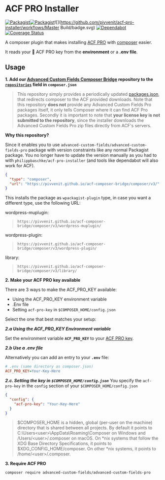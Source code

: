 # ACF PRO Installer

[![Packagist](https://img.shields.io/packagist/v/pivvenit/acf-pro-installer.svg?maxAge=3600)](https://packagist.org/packages/pivvenit/acf-pro-installer)[![Packagist](https://img.shields.io/packagist/l/pivvenit/acf-pro-installer.svg?maxAge=2592000)](https://github.com/pivvenit/acf-pro-installer/blob/master/LICENSE)![](https://github.com/pivvenit/acf-pro-installer/workflows/Master Build/badge.svg)
[![Dependabot](https://badgen.net/badge/Dependabot/enabled/green?icon=dependabot)](https://dependabot.com/)
[![Coverage Status](https://coveralls.io/repos/github/pivvenit/acf-pro-installer/badge.svg?branch=master)](https://coveralls.io/github/pivvenit/acf-pro-installer?branch=master)

A composer plugin that makes installing [ACF PRO] with [composer] easier. 

It reads your :key: ACF PRO key from the **environment** or a **.env file**.

[ACF PRO]: https://www.advancedcustomfields.com/pro/
[composer]: https://github.com/composer/composer

## Usage

**1. Add our [Advanced Custom Fields Composer Bridge](https://github.com/pivvenit/acf-composer-bridge) repository to the [`repositories`][composer-repositories] field in `composer.json`**
> This repository simply provides a periodically updated [packages.json](https://pivvenit.github.io/acf-composer-bridge/composer/v2/packages.json), that redirects composer to the ACF provided downloads. 
Note that this repository **does not** provide any Advanced Custom Fields Pro packages itself, it only tells Composer where it can find ACF Pro packages.
Secondly it is important to note that **your license key is not submitted to the repository**, since the installer downloads the Advanced Custom Fields Pro zip files directly from ACF's servers.

**Why this repository?**

Since it enables you to use `advanced-custom-fields/advanced-custom-fields-pro` package with version constraints like any normal Packagist package.
You no longer have to update the version manually as you had to with `philippbaschke/acf-pro-installer` (and tools like dependabot will also work for ACF).

```json
{
  "type": "composer",
  "url": "https://pivvenit.github.io/acf-composer-bridge/composer/v3/"
}
```

This installs the package as `wpackagist-plugin` type, in case you want a different type, use the following URL:

wordpress-muplugin:
> `https://pivvenit.github.io/acf-composer-bridge/composer/v3/wordpress-muplugin/`

wordpress-plugin:
> `https://pivvenit.github.io/acf-composer-bridge/composer/v3/wordpress-plugin/`

library:
> `https://pivvenit.github.io/acf-composer-bridge/composer/v3/library/`


**2. Make your ACF PRO key available**

There are 3 ways to make the ACF_PRO_KEY available:
- Using the ACF_PRO_KEY environment variable
- .Env file
- Setting `acf-pro-key` in `$COMPOSER_HOME/config.json`

Select the one that best matches your setup:

***2.a Using the ACF_PRO_KEY Environment variable***

Set the environment variable **`ACF_PRO_KEY`** to your [ACF PRO key][acf-account].

***2.b Use a .env file***

Alternatively you can add an entry to your **`.env`** file:

```ini
# .env (same directory as composer.json)
ACF_PRO_KEY=Your-Key-Here
```

***2.c. Setting the key in `$COMPOSER_HOME/config.json`***
You specify the `acf-pro-key` in the `config` section of your `$COMPOSER_HOME/config.json`
```json
{
  "config": {
    "acf-pro-key": "Your-Key-Here"
  }
}
```
> $COMPOSER_HOME is a hidden, global (per-user on the machine) directory that is shared between all projects.
> By default it points to C:\Users\<user>\AppData\Roaming\Composer on Windows and /Users/\<user\>/.composer on macOS. 
> On *nix systems that follow the XDG Base Directory Specifications, it points to $XDG_CONFIG_HOME/composer. 
> On other *nix systems, it points to /home/\<user\>/.composer.

**3. Require ACF PRO**

```sh
composer require advanced-custom-fields/advanced-custom-fields-pro
```

[composer-repositories]: https://getcomposer.org/doc/04-schema.md#repositories
[package-gist]: https://gist.github.com/fThues/705da4c6574a4441b488
[acf-account]: https://www.advancedcustomfields.com/my-account/